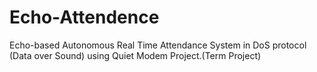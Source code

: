 # Echo-Attendence
Echo-based Autonomous Real Time Attendance System in DoS protocol (Data over Sound) using Quiet Modem Project.(Term Project)

